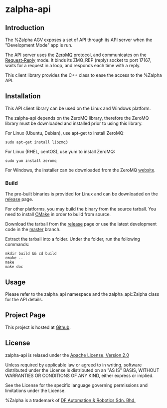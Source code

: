 # zalpha-api

## Introduction

The %Zalpha AGV exposes a set of API through its API server when the "Development Mode" app is run.

The API server uses the [ZeroMQ](http://zeromq.org/) protocol, and communicates on the [Request-Reply](http://zguide.zeromq.org/page:all#Ask-and-Ye-Shall-Receive) mode. It binds its ZMQ_REP (reply) socket to port 17167, waits for a request in a loop, and responds each time with a reply.

This client library provides the C++ class to ease the access to the %Zalpha API.


## Installation

This API client library can be used on the Linux and Windows platform.

The zalpha-api depends on the ZeroMQ library, therefore the ZeroMQ library must be downloaded and installed prior to using this library.

For Linux (Ubuntu, Debian), use apt-get to install ZeroMQ:

    sudo apt-get install libzmq3

For Linux (RHEL, centOS), use yum to install ZeroMQ:

    sudo yum install zeromq

For Windows, the installer can be downloaded from the ZeroMQ [website](http://zeromq.org/distro:microsoft-windows).


### Build

The pre-built binaries is provided for Linux and can be downloaded on the [release](http://github.com/dfautomation/zalpha-api/releases) page.

For other platforms, you may build the binary from the source tarball. You need to install [CMake](http://cmake.org) in order to build from source.

Download the tarball from the [release](http://github.com/dfautomation/zalpha-api/releases) page or use the latest development code in the [master](http://github.com/dfautomation/zalpha-api/tarball/master) branch.

Extract the tarball into a folder. Under the folder, run the following commands:

~~~{.sh}
mkdir build && cd build
cmake ..
make
make doc
~~~


## Usage

Please refer to the zalpha_api namespace and the zalpha_api::Zalpha class for the API details.


## Project Page

This project is hosted at [Github](http://github.com/dfautomation/zalpha-api).


## License

zalpha-api is relased under the [Apache License, Version 2.0](http://www.apache.org/licenses/LICENSE-2.0)

Unless required by applicable law or agreed to in writing, software
distributed under the License is distributed on an "AS IS" BASIS,
WITHOUT WARRANTIES OR CONDITIONS OF ANY KIND, either express or implied.

See the License for the specific language governing permissions and
limitations under the License.

%Zalpha is a trademark of [DF Automation & Robotics Sdn. Bhd.](http://www.dfautomation.com/)
